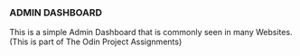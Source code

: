 ### ADMIN DASHBOARD

This is a simple Admin Dashboard that is commonly seen in many Websites.
(This is part of The Odin Project Assignments)